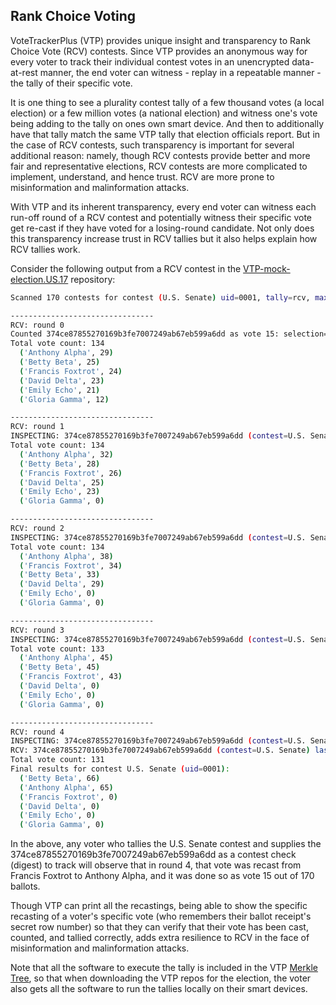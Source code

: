 ## Rank Choice Voting

VoteTrackerPlus (VTP) provides unique insight and transparency to Rank Choice Vote (RCV) contests.  Since VTP provides an anonymous way for every voter to track their individual contest votes in an unencrypted data-at-rest manner, the end voter can witness - replay in a repeatable manner - the tally of their specific vote.

It is one thing to see a plurality contest tally of a few thousand votes (a local election) or a few million votes (a national election) and witness one's vote being adding to the tally on ones own smart device.  And then to additionally have that tally match the same VTP tally that election officials report.  But in the case of RCV contests, such transparency is important for several additional reason: namely, though RCV contests provide better and more fair and representative elections, RCV contests are more complicated to implement, understand, and hence trust.  RCV are more prone to misinformation and malinformation attacks.

With VTP and its inherent transparency, every end voter can witness each run-off round of a RCV contest and potentially witness their specific vote get re-cast if they have voted for a losing-round candidate.  Not only does this transparency increase trust in RCV tallies but it also helps explain how RCV tallies work.

Consider the following output from a RCV contest in the [VTP-mock-election.US.17](https://github.com/OpenVotingTechnologyGroup/VTP-mock-election.US.17/) repository:

```bash
Scanned 170 contests for contest (U.S. Senate) uid=0001, tally=rcv, max_selections=6, win_by>0.5

--------------------------------
RCV: round 0
Counted 374ce87855270169b3fe7007249ab67eb599a6dd as vote 15: selection=Francis Foxtrot
Total vote count: 134
  ('Anthony Alpha', 29)
  ('Betty Beta', 25)
  ('Francis Foxtrot', 24)
  ('David Delta', 23)
  ('Emily Echo', 21)
  ('Gloria Gamma', 12)

--------------------------------
RCV: round 1
INSPECTING: 374ce87855270169b3fe7007249ab67eb599a6dd (contest=U.S. Senate) as vote 15
Total vote count: 134
  ('Anthony Alpha', 32)
  ('Betty Beta', 28)
  ('Francis Foxtrot', 26)
  ('David Delta', 25)
  ('Emily Echo', 23)
  ('Gloria Gamma', 0)

--------------------------------
RCV: round 2
INSPECTING: 374ce87855270169b3fe7007249ab67eb599a6dd (contest=U.S. Senate) as vote 15
Total vote count: 134
  ('Anthony Alpha', 38)
  ('Francis Foxtrot', 34)
  ('Betty Beta', 33)
  ('David Delta', 29)
  ('Emily Echo', 0)
  ('Gloria Gamma', 0)

--------------------------------
RCV: round 3
INSPECTING: 374ce87855270169b3fe7007249ab67eb599a6dd (contest=U.S. Senate) as vote 15
Total vote count: 133
  ('Anthony Alpha', 45)
  ('Betty Beta', 45)
  ('Francis Foxtrot', 43)
  ('David Delta', 0)
  ('Emily Echo', 0)
  ('Gloria Gamma', 0)

--------------------------------
RCV: round 4
INSPECTING: 374ce87855270169b3fe7007249ab67eb599a6dd (contest=U.S. Senate) as vote 15
RCV: 374ce87855270169b3fe7007249ab67eb599a6dd (contest=U.S. Senate) last place pop and count (Francis Foxtrot -> Anthony Alpha)
Total vote count: 131
Final results for contest U.S. Senate (uid=0001):
  ('Betty Beta', 66)
  ('Anthony Alpha', 65)
  ('Francis Foxtrot', 0)
  ('David Delta', 0)
  ('Emily Echo', 0)
  ('Gloria Gamma', 0)
```
In the above, any voter who tallies the U.S. Senate contest and supplies the 374ce87855270169b3fe7007249ab67eb599a6dd as a contest check (digest) to track will observe that in round 4, that vote was recast from Francis Foxtrot to Anthony Alpha, and it was done so as vote 15 out of 170 ballots.

Though VTP can print all the recastings, being able to show the specific recasting of a voter's specific vote (who remembers their ballot receipt's secret row number) so that they can verify that their vote has been cast, counted, and tallied correctly, adds extra resilience to RCV in the face of misinformation and malinformation attacks.

Note that all the software to execute the tally is included in the VTP [Merkle Tree](https://en.wikipedia.org/wiki/Merkle_tree), so that when downloading the VTP repos for the election, the voter also gets all the software to run the tallies locally on their smart devices.
